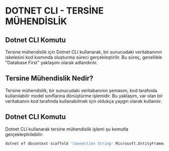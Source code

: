 # DOTNET CLI - TERSİNE MÜHENDİSLİK

## Dotnet CLI Komutu

Tersine mühendislik için Dotnet CLI kullanarak, bir sunucudaki veritabanının iskelesini kod kısmında oluşturma süreci gerçekleştirilir. Bu süreç, genellikle "Database First" yaklaşımı olarak adlandırılır.

## Tersine Mühendislik Nedir?

Tersine mühendislik, bir sunucudaki veritabanının şemasını, kod tarafında kullanılabilir model sınıflarına dönüştürme işlemidir. Bu yaklaşım, var olan bir veritabanını kod tarafında kullanabilmek için oldukça yaygın olarak kullanılır.

## Dotnet CLI Komutu

Dotnet CLI kullanarak tersine mühendislik işlemi şu komutla gerçekleştirilebilir:

```bash
dotnet ef dbcontext scaffold 'Connection String' Microsoft.EntityFrameworkCore.[Provider]
